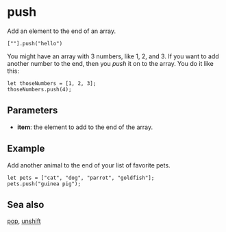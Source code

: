 # push

Add an element to the end of an array.

```sig
[""].push("hello")
```

You might have an array with 3 numbers, like 1, 2, and 3. If you want to add another number to the end,
then you _push_ it on to the array. You do it like this:

```block
let thoseNumbers = [1, 2, 3];
thoseNumbers.push(4);
```

## Parameters

* **item**: the element to add to the end of the array.

## Example

Add another animal to the end of your list of favorite pets.

```blocks
let pets = ["cat", "dog", "parrot", "goldfish"];
pets.push("guinea pig");
```

## Sea also

[pop](/makecode-blockeditor/reference/arrays/pop), [unshift](/makecode-blockeditor/reference/arrays/unshift)